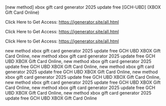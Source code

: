 [new method] xbox gift card generator 2025 update free [GCH-UBD] (XBOX Gift Card Online)

Click Here to Get Access: https://igenerator.site/all.html

Click Here to Get Access: https://igenerator.site/all.html

Click Here to Get Access: https://igenerator.site/all.html

 new method xbox gift card generator 2025 update free GCH UBD XBOX Gift Card Online, new method xbox gift card generator 2025 update free GCH UBD XBOX Gift Card Online, new method xbox gift card generator 2025 update free GCH UBD XBOX Gift Card Online, new method xbox gift card generator 2025 update free GCH UBD XBOX Gift Card Online, new method xbox gift card generator 2025 update free GCH UBD XBOX Gift Card Online, new method xbox gift card generator 2025 update free GCH UBD XBOX Gift Card Online, new method xbox gift card generator 2025 update free GCH UBD XBOX Gift Card Online, new method xbox gift card generator 2025 update free GCH UBD XBOX Gift Card Online
